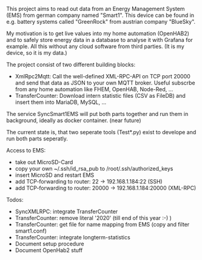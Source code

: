 This project aims to read out data from an Energy Management System (EMS) from german company named "Smart1". This device can be found in e.g. battery systems called "GreenRock" from austrian company "BlueSky".

My motivation is to get live values into my home automation (OpenHAB2) and to safely store energy data in a database to analyse it with Grafana for example. All this without any cloud software from third parties. (It is my device, so it is my data.)

The project consist of two different building blocks:
- XmlRpc2Mqtt: Call the well-defined XML-RPC-API on TCP port 20000 and send that data as JSON to your own MQTT broker. Useful subscrbe from any home automation like FHEM, OpenHAB, Node-Red, ...
- TransferCounter: Download intern statistic files (CSV as FileDB) and insert them into MariaDB, MySQL, ...

The service SyncSmart1EMS will put both parts together and run them in background, ideally as docker container. (near future)

The current state is, that two seperate tools (Test*.py) exist to develope and run both parts seperatly. 


Access to EMS:
- take out MicroSD-Card
- copy your own ~/.ssh/id_rsa_pub to /root/.ssh/authorized_keys 
- insert MicroSD and restart EMS
- add TCP-forwarding to router: 22 -> 192.168.1.184:22 (SSH)
- add TCP-forwarding to router: 20000 -> 192.168.1.184:20000 (XML-RPC)

Todos:
- SyncXMLRPC: integrate TransferCounter
- TransferCounter: remove literal '2020' (till end of this year :-) )
- TransferCounter: get file for name mapping from EMS (copy and filter smart1.conf)
- TransferCounter: integrate longterm-statistics
- Document setup procedure
- Document OpenHab2 stuff
